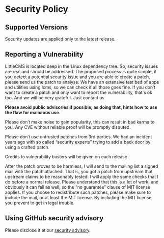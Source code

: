 # Security Policy

## Supported Versions

Security updates are applied only to the latest release.

## Reporting a Vulnerability

LittleCMS is located deep in the Linux dependency tree. So, security issues are real and should be addressed. The proposed process is quite simple, if you detect a potential security issue and you are able to create a patch, please send us the patch to analyse. We have an extensive test bed of apps and utilities using lcms, so we can check if all those goes fine. If you don’t want to create a patch and only want to report the vulnerability, that's ok too.  And we will be very grateful. Just contact us.

**Please avoid public advisories if possible, as doing that, hints how to use the flaw for malicious use**.

Please don’t make noise to gain popularity, this can result in bad karma to you. Any CVE without reliable proof will be promptly disputed.

Please don’t use untrusted patches from 3rd parties. We had an incident years ago with so called “security experts” trying to add a back door by using a crafted patch.

Credits to vulnerability busters will be given on each release

After the patch proves to be harmless, I will send to the mailing list a signed mail with the patch attached. 
That is, you got a patch from upstream that upstream claims to be reasonably tested. I will apply the same checks that I do before a normal release. 
Please understand that this is a lot of work, and obviously it can fail as well, so the “no guarantee” clause of MIT license applies. If you choose to 
redistribute such patches, please make sure to include the mail, or at least the MIT license. By including the MIT license you prevent to get in legal trouble.

## Using GitHub security advisory

Please disclose it at our [security advisory](https://github.com/mm2/Little-CMS/security/advisories/new).

